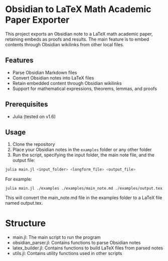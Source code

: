 # Obsidian to LaTeX Math Academic Paper Exporter

This project exports an Obsidian note to a LaTeX math academic paper, retaining embeds as proofs and results. The main feature is to embed contents through Obsidian wikilinks from other local files.

## Features

- Parse Obsidian Markdown files
- Convert Obsidian notes into LaTeX files
- Retain embedded content through Obsidian wikilinks
- Support for mathematical expressions, theorems, lemmas, and proofs

## Prerequisites

- Julia (tested on v1.6)

## Usage

1. Clone the repository
2. Place your Obsidian notes in the `examples` folder or any other folder
3. Run the script, specifying the input folder, the main note file, and the output file:

```bash
julia main.jl <input_folder> <longform_file> <output_file>
```

For example:
```
julia main.jl ./examples ./examples/main_note.md ./examples/output.tex
```
This will convert the main_note.md file in the examples folder to a LaTeX file named output.tex.

# Structure

- main.jl: The main script to run the program
- obsidian_parser.jl: Contains functions to parse Obsidian notes
- latex_builder.jl: Contains functions to build LaTeX files from parsed notes
- utils.jl: Contains utility functions used in other scripts